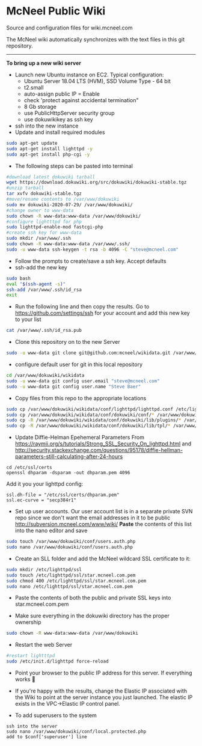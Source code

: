 McNeel Public Wiki
========
Source and configuration files for wiki.mcneel.com

The McNeel wiki automatically synchronizes with the text files in this git repository.

----
**To bring up a new wiki server**
- Launch new Ubuntu instance on EC2. Typical configuration:
  - Ubuntu Server 18.04 LTS (HVM), SSD Volume Type - 64 bit
  - t2.small
  - auto-assign public IP = Enable
  - check 'protect against accidental termination"
  - 8 Gb storage
  - use PublicHttpServer security group
  - use dokuwikikey as ssh key
- ssh into the new instance
- Update and install required modules
```bash
sudo apt-get update
sudo apt-get install lighttpd -y
sudo apt-get install php-cgi -y
```
- The following steps can be pasted into terminal
```bash
#download latest dokuwiki tarball
wget https://download.dokuwiki.org/src/dokuwiki/dokuwiki-stable.tgz
#unzip tarball
tar xvfv dokuwiki-stable.tgz
#move/rename contents to /var/www/dokuwiki
sudo mv dokuwiki-2020-07-29/ /var/www/dokuwiki/
#change owner to www-data
sudo chown -R www-data:www-data /var/www/dokuwiki/
#configure lightttpd for php
sudo lighttpd-enable-mod fastcgi-php
#create ssh key for www-data
sudo mkdir /var/www/.ssh
sudo chown -R www-data:www-data /var/www/.ssh/
sudo -u www-data ssh-keygen -t rsa -b 4096 -C "steve@mcneel.com"
```
- Follow the prompts to create/save a ssh key. Accept defaults
- ssh-add the new key
```bash
sudo bash
eval "$(ssh-agent -s)"
ssh-add /var/www/.ssh/id_rsa
exit
```
- Run the following line and then copy the results. Go to https://github.com/settings/ssh for your account and add this new key to your list
```bash
cat /var/www/.ssh/id_rsa.pub
```
- Clone this repository on to the new Server
```bash
sudo -u www-data git clone git@github.com:mcneel/wikidata.git /var/www/dokuwiki/wikidata
```
- configure default user for git in this local repository
```bash
cd /var/www/dokuwiki/wikidata
sudo -u www-data git config user.email "steve@mcneel.com"
sudo -u www-data git config user.name "Steve Baer"
```
- Copy files from this repo to the appropriate locations
```bash
sudo cp /var/www/dokuwiki/wikidata/conf/lighttpd/lighttpd.conf /etc/lighttpd/lighttpd.conf
sudo cp /var/www/dokuwiki/wikidata/conf/dokuwiki/conf/* /var/www/dokuwiki/conf/
sudo cp -R /var/www/dokuwiki/wikidata/conf/dokuwiki/lib/plugins/* /var/www/dokuwiki/lib/plugins/
sudo cp -R /var/www/dokuwiki/wikidata/conf/dokuwiki/lib/tpl/* /var/www/dokuwiki/lib/tpl/
```
- Update Diffie-Helman Epehemeral Parameters
From https://raymii.org/s/tutorials/Strong_SSL_Security_On_lighttpd.html
and http://security.stackexchange.com/questions/95178/diffie-hellman-parameters-still-calculating-after-24-hours
```
cd /etc/ssl/certs
openssl dhparam -dsparam -out dhparam.pem 4096
```
Add it you your lighttpd config:
```
ssl.dh-file = "/etc/ssl/certs/dhparam.pem" 
ssl.ec-curve = "secp384r1"
```
- Set up user accounts. Our user account list is in a separate private SVN repo since we don't want the email addresses in it to be public http://subversion.mcneel.com/www/wiki/ **Paste** the contents of this list into the nano editor and save
```bash
sudo touch /var/www/dokuwiki/conf/users.auth.php
sudo nano /var/www/dokuwiki/conf/users.auth.php
```

- Create an SLL folder and add the McNeel wildcard SSL certificate to it:
```bash
sudo mkdir /etc/lighttpd/ssl
sudo touch /etc/lighttpd/ssl/star.mcneel.com.pem
sudo chmod 400 /etc/lighttpd/ssl/star.mcneel.com.pem
sudo nano /etc/lighttpd/ssl/star.mcneel.com.pem

```
- Paste the contents of both the public and private SSL keys into star.mcneel.com.pem

- Make sure everything in the dokuwiki directory has the proper ownership
```bash
sudo chown -R www-data:www-data /var/www/dokuwiki
```
- Restart the web Server
```bash
#restart lightttpd
sudo /etc/init.d/lighttpd force-reload
```
- Point your browser to the public IP address for this server. If everything works :beer:

- If you're happy with the results, change the Elastic IP associated with the Wiki to point at the server instance you just launched. The elastic IP exists in the VPC->Elastic IP control panel.

- To add superusers to the system
```
ssh into the server
sudo nano /var/www/dokuwiki/conf/local.protected.php
add to $conf['superuser'] line
```
